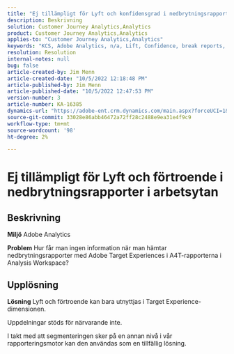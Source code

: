 ```yaml
---
title: "Ej tillämpligt för Lyft och konfidensgrad i nedbrytningsrapporter i Workspace"
description: Beskrivning
solution: Customer Journey Analytics,Analytics
product: Customer Journey Analytics,Analytics
applies-to: "Customer Journey Analytics,Analytics"
keywords: "KCS, Adobe Analytics, n/a, Lift, Confidence, break reports, Workspace, FAQ"
resolution: Resolution
internal-notes: null
bug: false
article-created-by: Jim Menn
article-created-date: "10/5/2022 12:18:48 PM"
article-published-by: Jim Menn
article-published-date: "10/5/2022 12:47:53 PM"
version-number: 3
article-number: KA-16385
dynamics-url: "https://adobe-ent.crm.dynamics.com/main.aspx?forceUCI=1&pagetype=entityrecord&etn=knowledgearticle&id=49ac8ed8-a744-ed11-bba1-000d3a3064b8"
source-git-commit: 33028e86abb46472a72ff28c2488e9ea31e4f9c9
workflow-type: tm+mt
source-wordcount: '98'
ht-degree: 2%

---
```


# Ej tillämpligt för Lyft och förtroende i nedbrytningsrapporter i arbetsytan

## Beskrivning


<b>Miljö</b>
Adobe Analytics

<b>Problem</b>
Hur får man ingen information när man hämtar nedbrytningsrapporter med Adobe Target Experiences i A4T-rapporterna i Analysis Workspace?


## Upplösning


<b>Lösning</b>
Lyft och förtroende kan bara utnyttjas i Target Experience-dimensionen.

Uppdelningar stöds för närvarande inte.

I takt med att segmenteringen sker på en annan nivå i vår rapporteringsmotor kan den användas som en tillfällig lösning.


